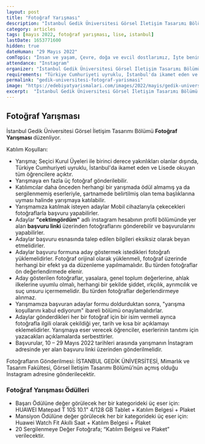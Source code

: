 ```yaml
---
layout: post
title: "Fotoğraf Yarışması"
description: "İstanbul Gedik Üniversitesi Görsel İletişim Tasarımı Bölümü 'Fotoğraf Yarışması' düzenliyor."
category: articles
tags: [mayıs 2022, fotoğraf yarışması, lise, istanbul]
lastDate: 1653771600
hidden: true
dateHuman: "29 Mayıs 2022"
comTopic: "İnsan ve yaşam, Çevre, doğa ve evcil dostlarımız, İşte benim fotoğrafım!"
attendance: "Instagram"
organizer: "İstanbul Gedik Üniversitesi Görsel İletişim Tasarımı Bölümü"
requirements: "Türkiye Cumhuriyeti uyruklu, İstanbul'da ikamet eden ve lisede okuyan tüm öğrenciler katılabilir."
permalink: "gedik-universitesi-fotograf-yarismasi"
image: "https://edebiyatyarismalari.com/images/2022/mayis/gedik-universitesi-fotograf-yarismasi.jpg"
excerpt:  "İstanbul Gedik Üniversitesi Görsel İletişim Tasarımı Bölümü <strong> Fotoğraf Yarışması </strong> düzenliyor."
---
```


## Fotoğraf Yarışması
İstanbul Gedik Üniversitesi Görsel İletişim Tasarımı Bölümü **Fotoğraf Yarışması** düzenliyor.

Katılım Koşulları:
- Yarışma; Seçici Kurul Üyeleri ile birinci derece yakınlıkları olanlar dışında, Türkiye Cumhuriyeti uyruklu, İstanbul'da ikamet eden ve Lisede okuyan tüm öğrencilere açıktır.
- Yarışmaya en fazla üç fotoğraf gönderilebilir.
- Katılımcılar daha önceden herhangi bir yarışmada ödül almamış ya da sergilenmemiş eserleriyle, şartnamede belirtilmiş olan tema başlıklarına uyması halinde yarışmaya katılabilir.
- Yarışmamıza katılmak isteyen adaylar Mobil cihazlarıyla çekecekleri fotoğraflarla başvuru yapabilirler.
- Adaylar **"cektimgördüm"** adlı instagram hesabının profil bölümünde yer alan **başvuru linki** üzerinden fotoğraflarını gönderebilir ve başvurularını yapabilirler.
- Adaylar başvuru esnasında talep edilen bilgileri eksiksiz olarak beyan etmelidirler.
- Adaylar başvuru formuna aday göstermek istedikleri fotoğrafı yüklemelidirler. Fotoğraf orijinal olarak yüklenmeli, fotoğraf üzerinde herhangi bir efekt ya da düzenleme yapılmamalıdır. Bu türden fotoğraflar ön değerlendirmede elenir.
- Aday gösterilen fotoğraflar, yasalara, genel toplum değerlerine, ahlak ilkelerine uyumlu olmalı, herhangi bir şekilde şiddet, ırkçılık, ayrımcılık ve suç unsuru içermemelidir. Bu türden fotoğraflar değerlendirmeye alınmaz.
- Yarışmamıza başvuran adaylar formu doldurduktan sonra, "yarışma koşullarını kabul ediyorum" ibareli bölümü onaylamalıdırlar.
- Adaylar gönderdikleri her bir fotoğraf için bir isim vermeli ayrıca fotoğrafla ilgili olarak çekildiği yer, tarih ve kısa bir açıklamayı eklemelidirler. Yarışmaya eser verecek öğrenciler, eserlerinin tanıtımı için yazacakları açıklamalarda serbesttirler.
- Başvurular, 10 – 29 Mayıs 2022 tarihleri arasında yarışmanın İnstagram adresinde yer alan başvuru linki üzerinden gönderilmelidir.

Fotoğrafların Gönderilmesi: 
İSTANBUL GEDİK ÜNİVERSİTESİ, Mimarlık ve Tasarım Fakültesi, Görsel İletişim Tasarımı Bölümü’nün açmış olduğu Instagram adresine gönderilecektir. 

### Fotoğraf Yarışması Ödülleri
- Başarı Ödülüne değer görülecek her bir kategorideki üç eser için: HUAWEI Matepad T 10S 10.1" 4/128 GB Tablet + Katılım Belgesi + Plaket
- Mansiyon Ödülüne değer görülecek her bir kategorideki üç eser için: Huawei Watch Fit Akıllı Saat + Katılım Belgesi + Plaket 
- 20 Sergilenmeye Değer Fotoğrafa; “Katılım Belgesi ve Plaket” verilecektir.
